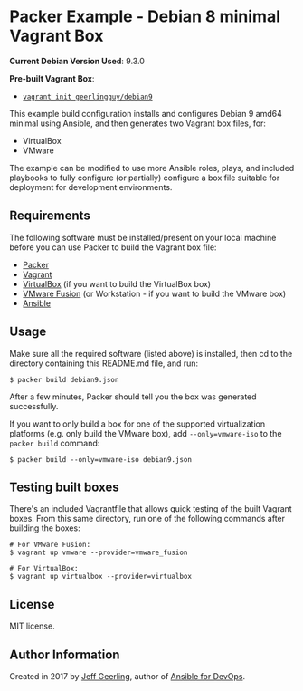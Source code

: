 # Packer Example - Debian 8 minimal Vagrant Box

**Current Debian Version Used**: 9.3.0

**Pre-built Vagrant Box**:

  - [`vagrant init geerlingguy/debian9`](https://app.vagrantup.com/geerlingguy/boxes/debian9)

This example build configuration installs and configures Debian 9 amd64 minimal using Ansible, and then generates two Vagrant box files, for:

  - VirtualBox
  - VMware

The example can be modified to use more Ansible roles, plays, and included playbooks to fully configure (or partially) configure a box file suitable for deployment for development environments.

## Requirements

The following software must be installed/present on your local machine before you can use Packer to build the Vagrant box file:

  - [Packer](http://www.packer.io/)
  - [Vagrant](http://vagrantup.com/)
  - [VirtualBox](https://www.virtualbox.org/) (if you want to build the VirtualBox box)
  - [VMware Fusion](http://www.vmware.com/products/fusion/) (or Workstation - if you want to build the VMware box)
  - [Ansible](http://docs.ansible.com/intro_installation.html)

## Usage

Make sure all the required software (listed above) is installed, then cd to the directory containing this README.md file, and run:

    $ packer build debian9.json

After a few minutes, Packer should tell you the box was generated successfully.

If you want to only build a box for one of the supported virtualization platforms (e.g. only build the VMware box), add `--only=vmware-iso` to the `packer build` command:

    $ packer build --only=vmware-iso debian9.json

## Testing built boxes

There's an included Vagrantfile that allows quick testing of the built Vagrant boxes. From this same directory, run one of the following commands after building the boxes:

    # For VMware Fusion:
    $ vagrant up vmware --provider=vmware_fusion
    
    # For VirtualBox:
    $ vagrant up virtualbox --provider=virtualbox

## License

MIT license.

## Author Information

Created in 2017 by [Jeff Geerling](http://jeffgeerling.com/), author of [Ansible for DevOps](http://ansiblefordevops.com/).
